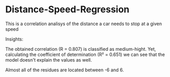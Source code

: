 # Distance-Speed-Regression
This is a correlation analisys of the distance a car needs to stop at a given speed

Insights: 

The obtained correlation (R = 0.807) is classified as medium-hight.
Yet, calculating the coefficient of determination (R² = 0.651) we can see that the model doesn't explain 
the values as well.

Almost all of the residues are located between -6 and 6.
